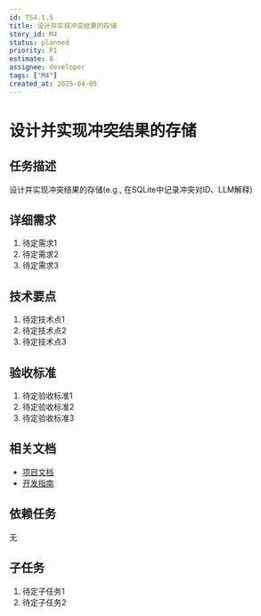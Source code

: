 ```yaml
---
id: TS4.1.5
title: 设计并实现冲突结果的存储
story_id: M4
status: planned
priority: P1
estimate: 8
assignee: developer
tags: ["M4"]
created_at: 2025-04-05
---
```


# 设计并实现冲突结果的存储

## 任务描述

设计并实现冲突结果的存储(e.g., 在SQLite中记录冲突对ID、LLM解释)

## 详细需求

1. 待定需求1
2. 待定需求2
3. 待定需求3

## 技术要点

1. 待定技术点1
2. 待定技术点2
3. 待定技术点3

## 验收标准

1. 待定验收标准1
2. 待定验收标准2
3. 待定验收标准3

## 相关文档

- [项目文档](../../../docs/README.md)
- [开发指南](../../../docs/development.md)

## 依赖任务

无

## 子任务

1. 待定子任务1
2. 待定子任务2
